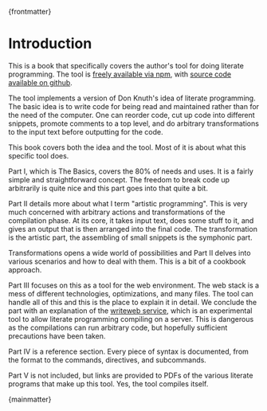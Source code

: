 
{frontmatter}

# Introduction

This is a book that specifically covers the author's tool for doing literate
programming. The tool is [freely available via npm](https://www.npmjs.com/package/litpro), with [source code available on github](https://github.com/jostylr/litpro).

The tool implements a version of Don Knuth's idea of literate programming. The
basic idea is to write code for being read and maintained rather than for
the need of the computer. One can reorder code, cut up code into different
snippets, promote comments to a top level, and do arbitrary transformations to
the input text before outputting for the code. 

This book covers both the idea and the tool. Most of it is about what this
specific tool does. 

Part I, which is The Basics, covers the 80% of needs and uses. It is a fairly
simple and straightforward concept. The freedom to break code up arbitrarily
is quite nice and this part goes into that quite a bit. 

Part II details more about what I term "artistic programming". This is very
much concerned with arbitrary actions and transformations of the compilation
phase. At its core, it takes input text, does some stuff to it, and gives an
output that is then arranged into the final code. The transformation is the
artistic part, the assembling of small snippets is the symphonic part. 

Transformations opens a wide world of possibilities and Part II delves into
various scenarios and how to deal with them. This is a bit of a cookbook
approach. 

Part III focuses on this as a tool for the web environment. The web stack is a
mess of different technologies, optimizations, and many files. The tool can
handle all of this and this is the place to explain it in detail. We conclude
the part with an explanation of the [writeweb service](https://writeweb.net),
which is an experimental tool to allow literate programming compiling on a
server. This is dangerous as the compilations can run arbitrary code, but
hopefully sufficient precautions have been taken. 

Part IV is a reference section. Every piece of syntax is
documented, from the format to the commands, directives, and subcommands. 

Part V is not included, but links are provided to PDFs of the various literate
programs that make up this tool. Yes, the tool compiles itself.


{mainmatter}

